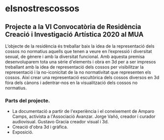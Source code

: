 # elsnostrescossos
## Projecte a la VI Convocatòria de Residència Creació i Investigació Artística 2020 al MUA

L’objecte de la residència és treballar baix la idea de la representació dels cossos no normatius aquells que tenen a veure en l’expressió i diversitat sexual, de gènere i amb la diversitat funcional. Amb aquesta premisa desenvoluparem tota una sèrie d'elements i obra en 3d per a ser impresos treballant amb la idea de representació dels cossos per visibilitzar la representació i la no-iconicitat de la no normativitat que representen els cossos. Així crear una representació escultòrica dels cossos diversos en 3d fóra dels cànons i adentrar-nos en la visualització dels cossos no normatius.

### Parts del projecte.

* La documentació a partir de l'experiència i el coneixement de Amparo Camps, activista a l'Associació Avanzar. Jorge Vañó, creador i curador audiovisual. Gustavo Gracia creador visual i 3d.
* Creació d'obra 3d i gràfica.
* Exposició.
